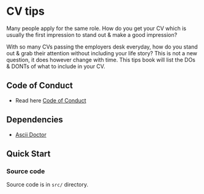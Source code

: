 # CV tips

Many people apply for the same role. How do you get your CV which is usually the first impression to stand out & make a good impression?

With so many CVs passing the employers desk everyday, how do you stand out & grab their attention without including your life story? This is not a new question, it does however change with time. This tips book will list the DOs & DONTs of what to include in your CV.

## Code of Conduct

* Read here [Code of Conduct](CODE_OF_CONDUCT.md)

## Dependencies

* [Ascii Doctor](http://asciidoctor.org)

## Quick Start

### Source code

Source code is in `src/` directory.
